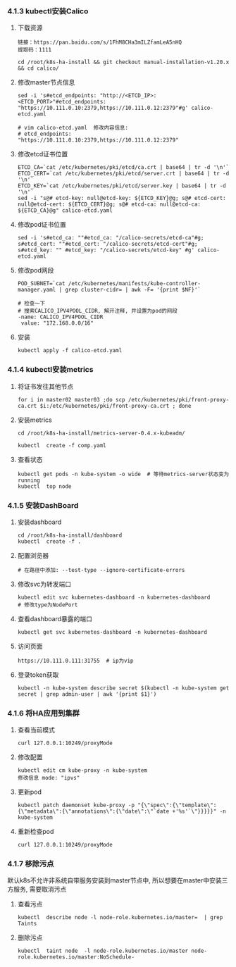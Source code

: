 ### 4.1.3 kubectl安装Calico

1. 下载资源

   ```shell
   链接：https://pan.baidu.com/s/1FhM8CHa3mILZfamLeA5nHQ 
   提取码：1111 
   
   cd /root/k8s-ha-install && git checkout manual-installation-v1.20.x && cd calico/
   ```

2. 修改master节点信息

   ```shell
   sed -i 's#etcd_endpoints: "http://<ETCD_IP>:<ETCD_PORT>"#etcd_endpoints: "https://10.111.0.10:2379,https://10.111.0.12:2379"#g' calico-etcd.yaml
   
   # vim calico-etcd.yaml  修改内容信息:
   # etcd_endpoints: "https://10.111.0.10:2379,https://10.111.0.12:2379"
   ```

3. 修改etcd证书位置

   ```shell
   ETCD_CA=`cat /etc/kubernetes/pki/etcd/ca.crt | base64 | tr -d '\n'`
   ETCD_CERT=`cat /etc/kubernetes/pki/etcd/server.crt | base64 | tr -d '\n'`
   ETCD_KEY=`cat /etc/kubernetes/pki/etcd/server.key | base64 | tr -d '\n'`
   sed -i "s@# etcd-key: null@etcd-key: ${ETCD_KEY}@g; s@# etcd-cert: null@etcd-cert: ${ETCD_CERT}@g; s@# etcd-ca: null@etcd-ca: ${ETCD_CA}@g" calico-etcd.yaml
   ```

4. 修改pod证书位置

   ```shell
   sed -i 's#etcd_ca: ""#etcd_ca: "/calico-secrets/etcd-ca"#g; s#etcd_cert: ""#etcd_cert: "/calico-secrets/etcd-cert"#g; s#etcd_key: "" #etcd_key: "/calico-secrets/etcd-key" #g' calico-etcd.yaml
   ```

5. 修改pod网段

   ```shell
   POD_SUBNET=`cat /etc/kubernetes/manifests/kube-controller-manager.yaml | grep cluster-cidr= | awk -F= '{print $NF}'`
   
   # 检查一下
   # 搜索CALICO_IPV4POOL_CIDR, 解开注释, 并设置为pod的网段
   -name: CALICO_IPV4POOL_CIDR
    value: "172.168.0.0/16"
   ```

6. 安装

   ```shell
   kubectl apply -f calico-etcd.yaml
   ```

### 4.1.4 kubectl安装metrics

1. 将证书发往其他节点

   ```shell
   for i in master02 master03 ;do scp /etc/kubernetes/pki/front-proxy-ca.crt $i:/etc/kubernetes/pki/front-proxy-ca.crt ; done
   ```

2. 安装metrics

   ```shell
   cd /root/k8s-ha-install/metrics-server-0.4.x-kubeadm/
   
   kubectl  create -f comp.yaml
   ```

3. 查看状态

   ```shell
   kubectl get pods -n kube-system -o wide  # 等待metrics-server状态变为running
   kubectl  top node
   ```

### 4.1.5 安装DashBoard

1. 安装dashboard

   ```shell
   cd /root/k8s-ha-install/dashboard
   kubectl  create -f .
   ```

2. 配置浏览器

   ```shell
   # 在路径中添加: --test-type --ignore-certificate-errors
   ```

3. 修改svc为转发端口

   ```shell
   kubectl edit svc kubernetes-dashboard -n kubernetes-dashboard
   # 修改type为NodePort
   ```

4. 查看dashboard暴露的端口

   ```shell
   kubectl get svc kubernetes-dashboard -n kubernetes-dashboard
   ```

5. 访问页面

   ```shell
   https://10.111.0.111:31755  # ip为vip
   ```

6. 登录token获取

   ```shell
   kubectl -n kube-system describe secret $(kubectl -n kube-system get secret | grep admin-user | awk '{print $1}')
   ```

### 4.1.6 将HA应用到集群

1. 查看当前模式

   ```shell
   curl 127.0.0.1:10249/proxyMode
   ```

2. 修改配置

   ```shell
   kubectl edit cm kube-proxy -n kube-system
   修改信息 mode: "ipvs"
   ```

3. 更新pod

   ```shell
   kubectl patch daemonset kube-proxy -p "{\"spec\":{\"template\":{\"metadata\":{\"annotations\":{\"date\":\"`date +'%s'`\"}}}}}" -n kube-system
   ```

4. 重新检查pod

   ```shell
   curl 127.0.0.1:10249/proxyMode
   ```

### 4.1.7 移除污点

默认k8s不允许非系统自带服务安装到master节点中, 所以想要在master中安装三方服务, 需要取消污点

1. 查看污点

   ```shell
   kubectl  describe node -l node-role.kubernetes.io/master=  | grep Taints
   ```

2. 删除污点

   ```shell
   kubectl  taint node  -l node-role.kubernetes.io/master node-role.kubernetes.io/master:NoSchedule-
   ```
